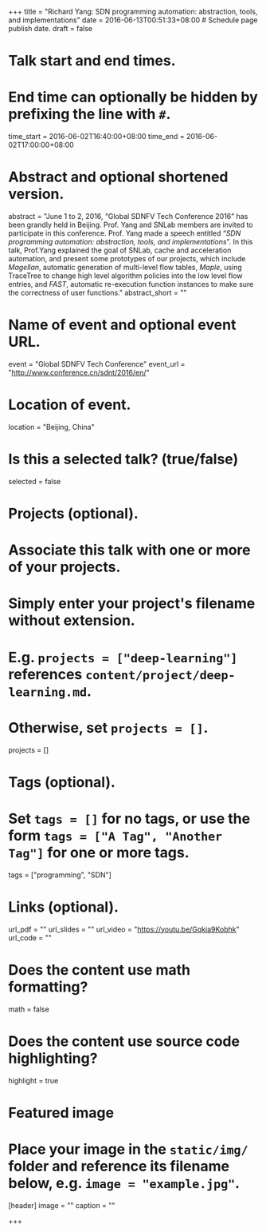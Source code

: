 +++
title = "Richard Yang: SDN programming automation: abstraction, tools, and implementations"
date = 2016-06-13T00:51:33+08:00  # Schedule page publish date.
draft = false

# Talk start and end times.
#   End time can optionally be hidden by prefixing the line with `#`.
time_start = 2016-06-02T16:40:00+08:00
time_end = 2016-06-02T17:00:00+08:00

# Abstract and optional shortened version.
abstract = "June 1 to 2, 2016, “Global SDNFV Tech Conference 2016” has been grandly held in Beijing. Prof. Yang and SNLab members are invited to participate in this conference. Prof. Yang made a speech entitled “*SDN programming automation: abstraction, tools, and implementations*”. In this talk, Prof.Yang explained the goal of SNLab, cache and acceleration automation, and present some prototypes of our projects, which include *Magellan*, automatic generation of multi-level flow tables, *Maple*, using TraceTree to change high level algorithm policies into the low level flow entries, and *FAST*, automatic re-execution function instances to make sure the correctness of user functions."
abstract_short = ""

# Name of event and optional event URL.
event = "Global SDNFV Tech Conference"
event_url = "http://www.conference.cn/sdnt/2016/en/"

# Location of event.
location = "Beijing, China"

# Is this a selected talk? (true/false)
selected = false

# Projects (optional).
#   Associate this talk with one or more of your projects.
#   Simply enter your project's filename without extension.
#   E.g. `projects = ["deep-learning"]` references `content/project/deep-learning.md`.
#   Otherwise, set `projects = []`.
projects = []

# Tags (optional).
#   Set `tags = []` for no tags, or use the form `tags = ["A Tag", "Another Tag"]` for one or more tags.
tags = ["programming", "SDN"]

# Links (optional).
url_pdf = ""
url_slides = ""
url_video = "https://youtu.be/Gqkia9Kobhk"
url_code = ""

# Does the content use math formatting?
math = false

# Does the content use source code highlighting?
highlight = true

# Featured image
# Place your image in the `static/img/` folder and reference its filename below, e.g. `image = "example.jpg"`.
[header]
image = ""
caption = ""

+++
